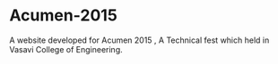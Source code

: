 # Acumen-2015
A website developed for Acumen 2015 , A Technical fest which held in Vasavi College of Engineering.  

